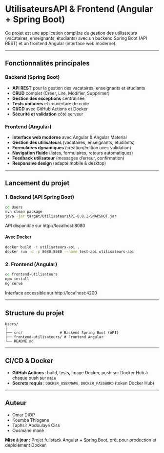 # UtilisateursAPI & Frontend (Angular + Spring Boot)

Ce projet est une application complète de gestion des utilisateurs (vacataires, enseignants, étudiants) avec un backend Spring Boot (API REST) et un frontend Angular (interface web moderne).

---

## Fonctionnalités principales

### Backend (Spring Boot)
- **API REST** pour la gestion des vacataires, enseignants et étudiants
- **CRUD** complet (Créer, Lire, Modifier, Supprimer)
- **Gestion des exceptions** centralisée
- **Tests unitaires** et couverture de code
- **CI/CD** avec GitHub Actions et Docker
- **Sécurité et validation** côté serveur

### Frontend (Angular)
- **Interface web moderne** avec Angular & Angular Material
- **Gestion des utilisateurs** (vacataires, enseignants, étudiants)
- **Formulaires dynamiques** (création/édition avec validation)
- **Navigation fluide** (listes, formulaires, retours automatiques)
- **Feedback utilisateur** (messages d’erreur, confirmation)
- **Responsive design** (adapté mobile & desktop)

---

## Lancement du projet

### 1. Backend (API Spring Boot)
```sh
cd Users
mvn clean package
java -jar target/UtilisateursAPI-0.0.1-SNAPSHOT.jar
```
API disponible sur http://localhost:8080

#### Avec Docker
```sh
docker build -t utilisateurs-api .
docker run -d -p 8080:8080 --name test-api utilisateurs-api
```

### 2. Frontend (Angular)
```sh
cd frontend-utilisateurs
npm install
ng serve
```
Interface accessible sur http://localhost:4200

---

## Structure du projet

```
Users/
│
├── src/                 # Backend Spring Boot (API)
├── frontend-utilisateurs/ # Frontend Angular
└── README.md
```

---

## CI/CD & Docker
- **GitHub Actions** : build, tests, image Docker, push sur Docker Hub à chaque push sur `main`
- **Secrets requis** : `DOCKER_USERNAME`, `DOCKER_PASSWORD` (token Docker Hub)

---

## Auteur
- Omar DIOP
- Koumba Thiogane
- Taphsir Abdoulaye Ciss
- Ousmane mané

**Mise à jour :** Projet fullstack Angular + Spring Boot, prêt pour production et déploiement Docker.
